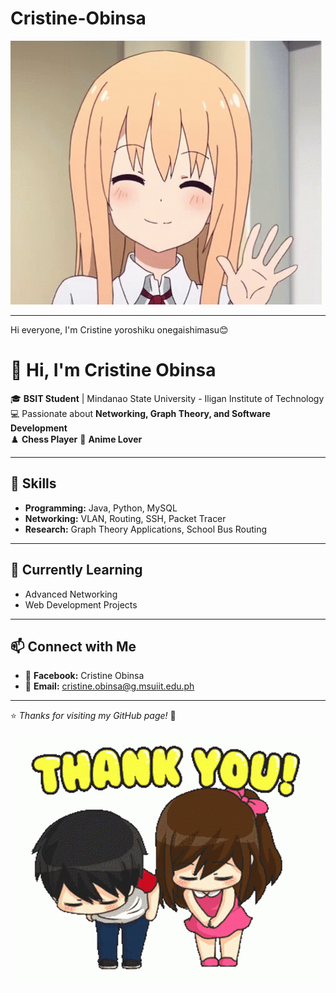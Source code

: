 # Cristine-Obinsa

![Cristine](https://github.com/crissa-ya/Cristine-Obinsa/blob/main/hello.gif)

---

Hi everyone, I'm Cristine yoroshiku onegaishimasu😊

# 👋 Hi, I'm Cristine Obinsa  

🎓 **BSIT Student** | Mindanao State University - Iligan Institute of Technology  
💻 Passionate about **Networking, Graph Theory, and Software Development**  
♟️ **Chess Player** 
🌸 **Anime Lover**  

---

## 🔧 Skills  
- **Programming:** Java, Python, MySQL  
- **Networking:** VLAN, Routing, SSH, Packet Tracer  
- **Research:** Graph Theory Applications, School Bus Routing  

---

## 🌱 Currently Learning  
- Advanced Networking  
- Web Development Projects

---

## 📫 Connect with Me  
- 📘 **Facebook:** Cristine Obinsa
- 📧 **Email:** cristine.obinsa@g.msuiit.edu.ph  

---

⭐ *Thanks for visiting my GitHub page!* 🌸  

![Cristine](https://github.com/crissa-ya/Cristine-Obinsa/blob/main/thank%20you.gif)

